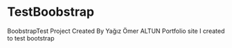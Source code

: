 # TestBoobstrap
BoobstrapTest
Project Created By Yağız Ömer ALTUN
Portfolio site I created to test bootstrap
